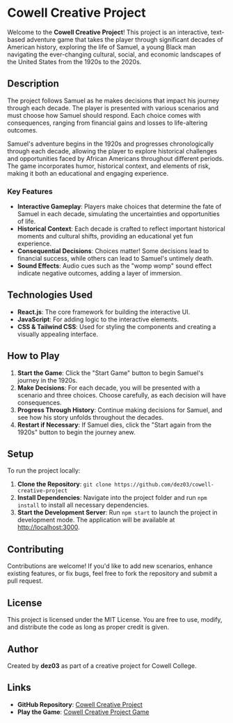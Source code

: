 # Cowell Creative Project

Welcome to the **Cowell Creative Project**! This project is an interactive, text-based adventure game that takes the player through significant decades of American history, exploring the life of Samuel, a young Black man navigating the ever-changing cultural, social, and economic landscapes of the United States from the 1920s to the 2020s.

## Description

The project follows Samuel as he makes decisions that impact his journey through each decade. The player is presented with various scenarios and must choose how Samuel should respond. Each choice comes with consequences, ranging from financial gains and losses to life-altering outcomes.

Samuel's adventure begins in the 1920s and progresses chronologically through each decade, allowing the player to explore historical challenges and opportunities faced by African Americans throughout different periods. The game incorporates humor, historical context, and elements of risk, making it both an educational and engaging experience.

### Key Features
- **Interactive Gameplay**: Players make choices that determine the fate of Samuel in each decade, simulating the uncertainties and opportunities of life.
- **Historical Context**: Each decade is crafted to reflect important historical moments and cultural shifts, providing an educational yet fun experience.
- **Consequential Decisions**: Choices matter! Some decisions lead to financial success, while others can lead to Samuel's untimely death.
- **Sound Effects**: Audio cues such as the "womp womp" sound effect indicate negative outcomes, adding a layer of immersion.

## Technologies Used
- **React.js**: The core framework for building the interactive UI.
- **JavaScript**: For adding logic to the interactive elements.
- **CSS & Tailwind CSS**: Used for styling the components and creating a visually appealing interface.

## How to Play
1. **Start the Game**: Click the "Start Game" button to begin Samuel's journey in the 1920s.
2. **Make Decisions**: For each decade, you will be presented with a scenario and three choices. Choose carefully, as each decision will have consequences.
3. **Progress Through History**: Continue making decisions for Samuel, and see how his story unfolds throughout the decades.
4. **Restart if Necessary**: If Samuel dies, click the "Start again from the 1920s" button to begin the journey anew.

## Setup
To run the project locally:
1. **Clone the Repository**: `git clone https://github.com/dez03/cowell-creative-project`
2. **Install Dependencies**: Navigate into the project folder and run `npm install` to install all necessary dependencies.
3. **Start the Development Server**: Run `npm start` to launch the project in development mode. The application will be available at [http://localhost:3000](http://localhost:3000).

## Contributing
Contributions are welcome! If you'd like to add new scenarios, enhance existing features, or fix bugs, feel free to fork the repository and submit a pull request.

## License
This project is licensed under the MIT License. You are free to use, modify, and distribute the code as long as proper credit is given.

## Author
Created by **dez03** as part of a creative project for Cowell College.

## Links
- **GitHub Repository**: [Cowell Creative Project](https://github.com/dez03/cowell-creative-project)
- **Play the Game**: [Cowell Creative Project Game](https://cowell-creative-project.vercel.app/)

